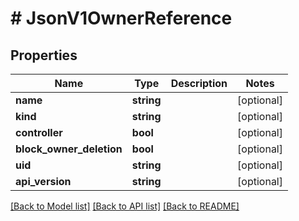 # # JsonV1OwnerReference

## Properties

Name | Type | Description | Notes
------------ | ------------- | ------------- | -------------
**name** | **string** |  | [optional]
**kind** | **string** |  | [optional]
**controller** | **bool** |  | [optional]
**block_owner_deletion** | **bool** |  | [optional]
**uid** | **string** |  | [optional]
**api_version** | **string** |  | [optional]

[[Back to Model list]](../../README.md#models) [[Back to API list]](../../README.md#endpoints) [[Back to README]](../../README.md)
